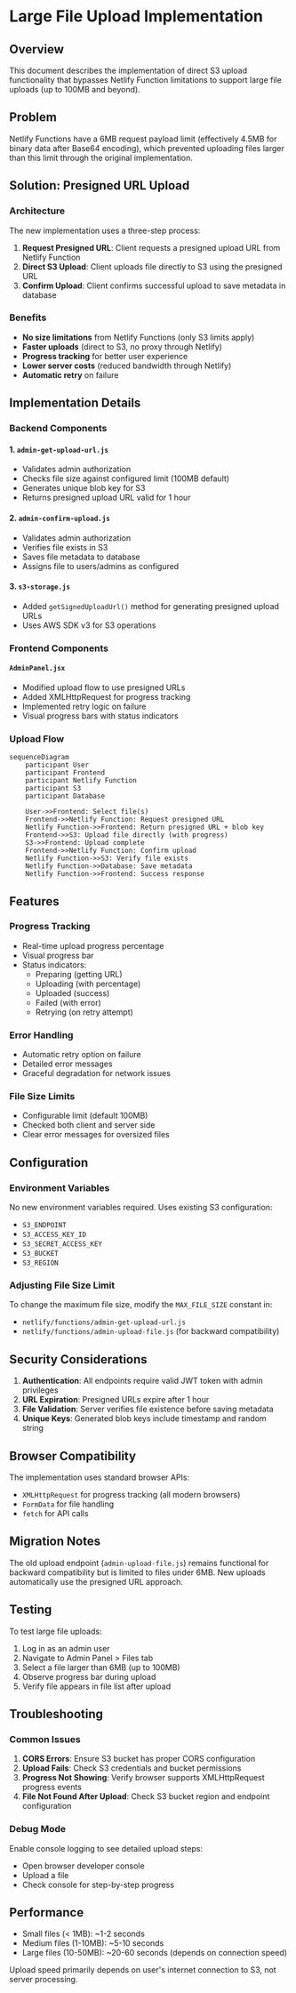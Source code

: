 # Large File Upload Implementation

## Overview
This document describes the implementation of direct S3 upload functionality that bypasses Netlify Function limitations to support large file uploads (up to 100MB and beyond).

## Problem
Netlify Functions have a 6MB request payload limit (effectively 4.5MB for binary data after Base64 encoding), which prevented uploading files larger than this limit through the original implementation.

## Solution: Presigned URL Upload

### Architecture
The new implementation uses a three-step process:

1. **Request Presigned URL**: Client requests a presigned upload URL from Netlify Function
2. **Direct S3 Upload**: Client uploads file directly to S3 using the presigned URL
3. **Confirm Upload**: Client confirms successful upload to save metadata in database

### Benefits
- **No size limitations** from Netlify Functions (only S3 limits apply)
- **Faster uploads** (direct to S3, no proxy through Netlify)
- **Progress tracking** for better user experience
- **Lower server costs** (reduced bandwidth through Netlify)
- **Automatic retry** on failure

## Implementation Details

### Backend Components

#### 1. `admin-get-upload-url.js`
- Validates admin authorization
- Checks file size against configured limit (100MB default)
- Generates unique blob key for S3
- Returns presigned upload URL valid for 1 hour

#### 2. `admin-confirm-upload.js`
- Validates admin authorization
- Verifies file exists in S3
- Saves file metadata to database
- Assigns file to users/admins as configured

#### 3. `s3-storage.js`
- Added `getSignedUploadUrl()` method for generating presigned upload URLs
- Uses AWS SDK v3 for S3 operations

### Frontend Components

#### `AdminPanel.jsx`
- Modified upload flow to use presigned URLs
- Added XMLHttpRequest for progress tracking
- Implemented retry logic on failure
- Visual progress bars with status indicators

### Upload Flow

```mermaid
sequenceDiagram
    participant User
    participant Frontend
    participant Netlify Function
    participant S3
    participant Database

    User->>Frontend: Select file(s)
    Frontend->>Netlify Function: Request presigned URL
    Netlify Function->>Frontend: Return presigned URL + blob key
    Frontend->>S3: Upload file directly (with progress)
    S3->>Frontend: Upload complete
    Frontend->>Netlify Function: Confirm upload
    Netlify Function->>S3: Verify file exists
    Netlify Function->>Database: Save metadata
    Netlify Function->>Frontend: Success response
```

## Features

### Progress Tracking
- Real-time upload progress percentage
- Visual progress bar
- Status indicators:
  - Preparing (getting URL)
  - Uploading (with percentage)
  - Uploaded (success)
  - Failed (with error)
  - Retrying (on retry attempt)

### Error Handling
- Automatic retry option on failure
- Detailed error messages
- Graceful degradation for network issues

### File Size Limits
- Configurable limit (default 100MB)
- Checked both client and server side
- Clear error messages for oversized files

## Configuration

### Environment Variables
No new environment variables required. Uses existing S3 configuration:
- `S3_ENDPOINT`
- `S3_ACCESS_KEY_ID`
- `S3_SECRET_ACCESS_KEY`
- `S3_BUCKET`
- `S3_REGION`

### Adjusting File Size Limit
To change the maximum file size, modify the `MAX_FILE_SIZE` constant in:
- `netlify/functions/admin-get-upload-url.js`
- `netlify/functions/admin-upload-file.js` (for backward compatibility)

## Security Considerations

1. **Authentication**: All endpoints require valid JWT token with admin privileges
2. **URL Expiration**: Presigned URLs expire after 1 hour
3. **File Validation**: Server verifies file existence before saving metadata
4. **Unique Keys**: Generated blob keys include timestamp and random string

## Browser Compatibility

The implementation uses standard browser APIs:
- `XMLHttpRequest` for progress tracking (all modern browsers)
- `FormData` for file handling
- `fetch` for API calls

## Migration Notes

The old upload endpoint (`admin-upload-file.js`) remains functional for backward compatibility but is limited to files under 6MB. New uploads automatically use the presigned URL approach.

## Testing

To test large file uploads:

1. Log in as an admin user
2. Navigate to Admin Panel > Files tab
3. Select a file larger than 6MB (up to 100MB)
4. Observe progress bar during upload
5. Verify file appears in file list after upload

## Troubleshooting

### Common Issues

1. **CORS Errors**: Ensure S3 bucket has proper CORS configuration
2. **Upload Fails**: Check S3 credentials and bucket permissions
3. **Progress Not Showing**: Verify browser supports XMLHttpRequest progress events
4. **File Not Found After Upload**: Check S3 bucket region and endpoint configuration

### Debug Mode

Enable console logging to see detailed upload steps:
- Open browser developer console
- Upload a file
- Check console for step-by-step progress

## Performance

- Small files (< 1MB): ~1-2 seconds
- Medium files (1-10MB): ~5-10 seconds
- Large files (10-50MB): ~20-60 seconds (depends on connection speed)

Upload speed primarily depends on user's internet connection to S3, not server processing.
